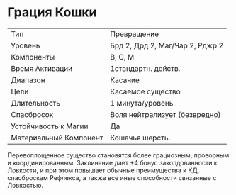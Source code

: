 
# Грация Кошки

| | |
|---|---|
|Тип|Превращение|
|Уровень| Брд 2, Дрд 2, Маг/Чар 2, Рджр 2|
|Компоненты| В, С, М|
|Время Активации| 1стандартн. действ.|
|Диапазон| Касание|
|Цели| Касаемое существо|
|Длительность| 1 минута/уровень|
|Спасбросок| Воля нейтрализует (безвредно)|
|Устойчивость к Магии| Да|
|Материальный Компонент| Кошачья шерсть.|

Перевоплощенное существо становятся более грациозным, проворным и координированным. Заклинание дает +4 бонус заколдованности к Ловкости, и при этом повышает обычные преимущества к КД, спасброскам Рефлекса, а также все иные способности связанные с Ловкостью.
